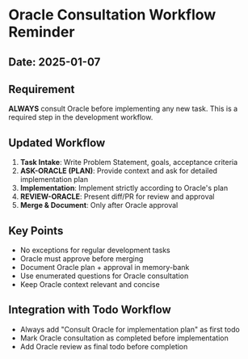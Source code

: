 # Oracle Consultation Workflow Reminder

## Date: 2025-01-07

## Requirement
**ALWAYS** consult Oracle before implementing any new task. This is a required step in the development workflow.

## Updated Workflow
1. **Task Intake**: Write Problem Statement, goals, acceptance criteria
2. **ASK-ORACLE (PLAN)**: Provide context and ask for detailed implementation plan 
3. **Implementation**: Implement strictly according to Oracle's plan
4. **REVIEW-ORACLE**: Present diff/PR for review and approval
5. **Merge & Document**: Only after Oracle approval

## Key Points
- No exceptions for regular development tasks
- Oracle must approve before merging
- Document Oracle plan + approval in memory-bank
- Use enumerated questions for Oracle consultation
- Keep Oracle context relevant and concise

## Integration with Todo Workflow
- Always add "Consult Oracle for implementation plan" as first todo
- Mark Oracle consultation as completed before implementation
- Add Oracle review as final todo before completion
